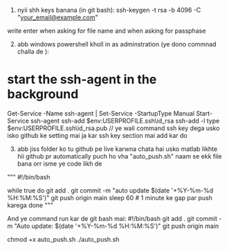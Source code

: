 1. nyii shh keys banana (in git bash):
ssh-keygen -t rsa -b 4096 -C "your_email@example.com"

write enter when asking for file name and when asking for passphase 

2. abb windows powershell kholl in as adminstration (ye dono commnad challa de ):
# start the ssh-agent in the background
Get-Service -Name ssh-agent | Set-Service -StartupType Manual
Start-Service ssh-agent
ssh-add $env:USERPROFILE\.ssh\id_rsa
ssh-add -l
type $env:USERPROFILE\.ssh\id_rsa.pub   // ye wali command ssh key dega usko isko github ke setting mai ja kar ssh key section mai add kar do

3. abb jiss folder ko tu github pe live karwna chata hai usko matlab likhte hii github pr automatically puch ho vha "auto_push.sh" naam se ekk file bana orr isme ye code likh de 

"""
#!/bin/bash

while true
do
  git add .
  git commit -m "auto update $(date '+%Y-%m-%d %H:%M:%S')"
  git push origin main
  sleep 60   # 1 minute ke gap par push karega
done
"""

And ye command run kar de git bash mai:
#!/bin/bash
git add .
git commit -m "Auto update: $(date '+%Y-%m-%d %H:%M:%S')"
git push origin main

chmod +x auto_push.sh
./auto_push.sh

